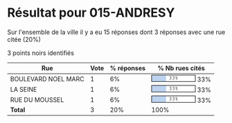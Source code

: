 # Résultat pour 015-ANDRESY

Sur l'ensemble de la ville il y a eu 15 réponses dont 3 réponses avec une rue citée (20%)

3 points noirs identifiés

| Rue | Vote | % réponses | % Nb rues cités|
|-----|------|------------|----------------|
| BOULEVARD NOEL MARC | 1 | 6% | <img src="../../img/bar_33.gif" />&nbsp;33%|
| LA SEINE | 1 | 6% | <img src="../../img/bar_33.gif" />&nbsp;33%|
| RUE DU MOUSSEL | 1 | 6% | <img src="../../img/bar_33.gif" />&nbsp;33%|
| **Total** | 3 | 20% | 100%|
